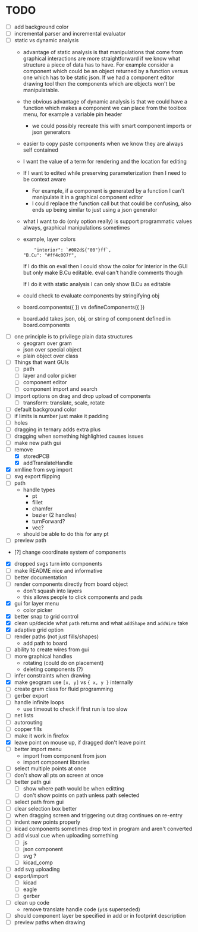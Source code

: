 # TODO

- [ ] add background color
- [ ] incremental parser and incremental evaluator
- [ ] static vs dynamic analysis
	- advantage of static analysis is that manipulations that come from graphical interactions are more straightforward if we know what structure a piece of data has to have. For example consider a component which could be an object returned by a function versus one which has to be static json. If we had a component editor drawing tool then the components which are objects won't be manipulatable.
	- the obvious advantage of dynamic analysis is that we could have a function which makes a component we can place from the toolbox menu, for example a variable pin header
		- we could possibly recreate this with smart component imports or json generators
	- easier to copy paste components when we know they are always self contained 
	- I want the value of a term for rendering and the location for editing
	- If I want to edited while preserving parameterization then I need to be context aware
		- For example, if a component is generated by a function I can't manipulate it in a graphical component editor
		- I could replace the function call but that could be confusing, also ends up being similar to just using a json generator
	- what I want to do (only option really) is support programmatic values always, graphical manipulations sometimes
	- example, layer colors
		```
			"interior": `#002d${"00"}ff`,
	    "B.Cu": "#ff4c007f", 	
	  ```
	  If I do this on eval then I could show the color for interior in the GUI but only make B.Cu editable.
	  eval can't handle comments though

	  If I do it with static analysis I can only show B.Cu as editable
	- could check to evaluate components by stringifying obj
	- board.components({ }) vs defineComponents({ })
	- board.add takes json, obj, or string of component defined in board.components
- [ ] one principle is to privilege plain data structures
	- geogram over gram
	- json over special object
	- plain object over class
- [ ] Things that want GUIs
	- [ ] path
	- [ ] layer and color picker
	- [ ] component editor
	- [ ] component import and search
- [ ] import options on drag and drop upload of components
	- [ ] transform: translate, scale, rotate
- [ ] default background color
- [ ] if limits is number just make it padding
- [ ] holes
- [ ] dragging in ternary adds extra plus
- [ ] dragging when something highlighted causes issues
- [ ] make new path gui
- [ ] remove
	- [x] storedPCB
	- [x] addTranslateHandle
- [x] xmlline from svg import
- [ ] svg export flipping
- [ ] path
	- handle types
		- pt
		- fillet
		- chamfer
		- bezier (2 handles)
		- turnForward?
		- vec?
	- should be able to do this for any pt
- [ ] preview path
- [?] change coordinate system of components
- [x] dropped svgs turn into components
- [ ] make README nice and informative
- [ ] better documentation
- [ ] render components directly from board object
	- don't squash into layers
	- this allows people to click components and pads
- [x] gui for layer menu
	- color picker
- [x] better snap to grid control
- [x] clean up/decide what `path` returns and what `addShape` and `addWire` take
- [x] adaptive grid option
- [ ] render paths (not just fills/shapes)
	- add path to board
- [ ] ability to create wires from gui
- [ ] more graphical handles
	- rotating (could do on placement)
	- deleting components (?)
- [ ] infer constraints when drawing
- [x] make geogram use `[x, y]` vs `{ x, y }` internally
- [ ] create gram class for fluid programming
- [ ] gerber export
- [ ] handle infinite loops
	- use timeout to check if first run is too slow
- [ ] net lists
- [ ] autorouting
- [ ] copper fills
- [ ] make it work in firefox
- [x] leave point on mouse up, if dragged don't leave point
- [ ] better import menu
	- import from component from json
	- import component libraries
- [ ] select multiple points at once
- [ ] don't show all pts on screen at once
- [ ] better path gui
	- [ ] show where path would be when editting
	- [ ] don't show points on path unless path selected
- [ ] select path from gui
- [ ] clear selection box better
- [ ] when dragging screen and triggering out drag continues on re-entry
- [ ] indent new points properly
- [ ] kicad components sometimes drop text in program and aren't converted
- [ ] add visual cue when uploading something
	- [ ] js
	- [ ] json component
	- [ ] svg ?
	- [ ] kicad_comp
- [ ] add svg uploading
- [ ] export/import
	- [ ] kicad
	- [ ] eagle
	- [ ] gerber
- [ ] clean up code
	- remove translate handle code (`pt`s superseded)
- [ ] should component layer be specified in add or in footprint description
- [ ] preview paths when drawing
